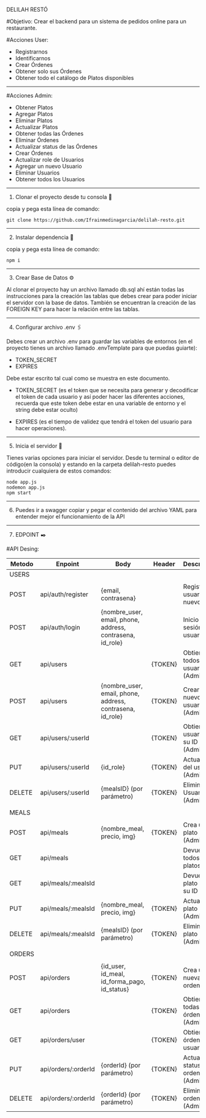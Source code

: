 DELILAH RESTÓ

#Objetivo:
Crear el backend para un sistema de pedidos online para un restaurante.

#Acciones User:
- Registrarnos
- Identificarnos
- Crear Órdenes
- Obtener solo sus Órdenes
- Obtener todo el catálogo de Platos disponibles
----------------------------------------------------------------------------------------------------------

#Acciones Admin:
- Obtener Platos
- Agregar Platos
- Eliminar Platos
- Actualizar Platos
- Obtener todas las Órdenes
- Eliminar Órdenes
- Actualizar status de las Órdenes
- Crear Órdenes
- Actualizar role de Usuarios
- Agregar un nuevo Usuario
- Eliminar Usuarios
- Obtener todos los Usuarios
----------------------------------------------------------------------------------------------------------

1. Clonar el proyecto desde tu consola 🚀

copia y pega esta línea de comando:

```
git clone https://github.com/Ifrainmedinagarcia/delilah-resto.git
```

----------------------------------------------------------------------------------------------------------

2. Instalar dependencia 🔧

copia y pega esta línea de comando:

```
npm i
```

----------------------------------------------------------------------------------------------------------

3. Crear Base de Datos ⚙️

Al clonar el proyecto hay un archivo llamado db.sql ahí están 
todas las instrucciones para la creación las tablas que debes 
crear para poder iniciar el servidor con la base de datos. 
También se encuentran la creación de las FOREIGN KEY para 
hacer la relación entre las tablas.

----------------------------------------------------------------------------------------------------------

4. Configurar archivo .env 🖇️

Debes crear un archivo .env para guardar las variables de entornos (en el proyecto tienes un archivo llamado .envTemplate para que puedas guiarte):

- TOKEN_SECRET
- EXPIRES

Debe estar escrito tal cual como se muestra en este documento.

- TOKEN_SECRET (es el token que se necesita para generar y decodificar 
el token de cada usuario y así poder hacer las diferentes acciones, 
recuerda que este token debe estar en una variable de entorno y el string debe estar oculto)

- EXPIRES (es el tiempo de validez que tendrá el token 
del usuario para hacer operaciones).

----------------------------------------------------------------------------------------------------------

5. Inicia el servidor 🚀

Tienes varias opciones para iniciar el servidor. Desde tu terminal o editor de código(en la consola) y estando en la carpeta delilah-resto puedes introducir cualquiera de estos comandos:

```
node app.js
nodemon app.js
npm start
```

----------------------------------------------------------------------------------------------------------

6. Puedes ir a swagger copiar y pegar el contenido del archivo YAML para entender mejor el funcionamiento de la API

----------------------------------------------------------------------------------------------------------

7. EDPOINT ✒️

#API Desing:

| Metodo  | Enpoint                | Body                                                     | Header  | Descripcion                        |
|---------|------------------------|----------------------------------------------------------|---------|------------------------------------|
| USERS   |                        |                                                          |         |                                    |
|         |                        |                                                          |         |                                    |
| POST    | api/auth/register      |{email, contrasena}                                       |         | Registra un usuario nuevo          |
| POST    | api/auth/login         |{nombre_user, email, phone, address, contrasena, id_role} |         | Inicio de sesión del usuario       |
| GET     | api/users              |                                                          | {TOKEN} | Obtiene todos los usuarios (Admin) |
| POST    | api/users              |{nombre_user, email, phone, address, contrasena, id_role} | {TOKEN} | Crear un nuevo usuario (Admin)     |
| GET     | api/users/:userId      |                                                          | {TOKEN} | Obtiene usuario por su ID (Admin)  |
| PUT     | api/users/:userId      |{id_role}                                                 | {TOKEN} | Actualiza rol del usuario (Admin)  |
| DELETE  | api/users/:userId      |{mealsID} (por parámetro)                                 | {TOKEN} | Elimina Usuario (Admin)            |
|         |                        |                                                          |         |                                    |
| MEALS   |                        |                                                          |         |                                    |
|         |                        |                                                          |         |                                    |
| POST    | api/meals              |{nombre_meal, precio, img}                                | {TOKEN} | Crea un plato (Admin)              |
| GET     | api/meals              |                                                          |         | Devuelve todos los platos          |
| GET     | api/meals/:mealsId     |                                                          |         | Devuelve un plato según su ID      |
| PUT     | api/meals/:mealsId     |{nombre_meal, precio, img}                                | {TOKEN} | Actualiza un plato (Admin)         |
| DELETE  | api/meals/:mealsId     |{mealsID} (por parámetro)                                 | {TOKEN} | Elimina un plato (Admin)           |
|         |                        |                                                          |         |                                    |
| ORDERS  |                        |                                                          |         |                                    |
|         |                        |                                                          |         |                                    |
| POST    | api/orders             |{id_user, id_meal, id_forma_pago, id_status}              | {TOKEN} | Crea una nueva orden               |
| GET     | api/orders             |                                                          | {TOKEN} | Obtiene todas las órdenes (Admin)  |
| GET     | api/orders/user        |                                                          | {TOKEN} | Obtiene las órdener del usuario    |
| PUT     | api/orders/:orderId    |{orderId} (por parámetro)                                 | {TOKEN} | Actualiza status orden (Admin)     |
| DELETE  | api/orders/:orderId    |{orderId} (por parámetro)                                 | {TOKEN} | Elimina la orden (Admin)           |

